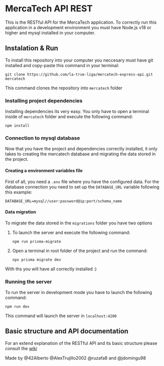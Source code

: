 # MercaTech API REST
This is the RESTful API for the MercaTech application. To correctly run this application in a development environment you must have Node.js v18 or higher and mysql installed in your computer.

## Instalation & Run
To install this repository into your computer you neccesary must have git installed and  copy-paste this command in your terminal:
```
git clone https://github.com/la-true-liga/mercatech-express-api.git mercatech
```
This command clones the repository into ```mercatech``` folder

### Installing project dependencies
Installing dependencies its very easy. You only have to open a terminal inside of ```mercatech``` folder and execute the following command:
```
npm install
```
### Connection to mysql database
Now that you have the project and dependencies correctly installed, it only takes to creating the mercatech database and migrating the data stored in the project.

#### Creating a environment variables file
First of all, you need a ```.env``` file where you have the configured data. For the database connection you need to set up the ```DATABASE_URL``` variable following this example:
```
DATABASE_URL=mysql//user:password@ip:port/schema_name
```
#### Data migration
To migrate the data stored in the ```migrations``` folder you have two options

1. To launch the server and execute the following command:
    ```
    npm run prisma-migrate
    ```
2. Open a terminal in root folder of the project and run the command:
    ```
    npx prisma migrate dev
    ```
With ths you will have all correctly installed :)

### Running the server
To run the server in development mode you have to launch the following command:
```
npm run dev
```
This command will launch the server in ```localhost:4200```

## Basic structure and API documentation
For an extend explanation of the RESTful API and its basic structure please consult the [wiki](https://github.com/la-true-liga/mercatech-express-api/wiki)

Made by @42Alberto @AlexTrujillo2002 @ruzafa8 and @jdomingu98